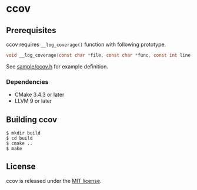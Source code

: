# ccov

## Prerequisites

ccov requires `__log_coverage()` function with following prototype.

```c
void __log_coverage(const char *file, const char *func, const int line, const int attr);
```

See [sample/ccov.h](sample/ccov.h) for example definition.

### Dependencies

* CMake 3.4.3 or later
* LLVM 9 or later

## Building ccov

```console
$ mkdir build
$ cd build
$ cmake ..
$ make
```

## License

ccov is released under the [MIT license](LICENSE).
